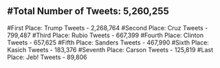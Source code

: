 #Total Number of Tweets: 5,260,255 
---
#First Place: Trump Tweets - 2,268,764
#Second Place: Cruz Tweets - 799,487
#Third Place: Rubio Tweets - 667,399
#Fourth Place: Clinton Tweets - 657,625
#Fifth Place: Sanders Tweets - 467,990
#Sixth Place: Kasich Tweets - 183,376
#Seventh Place: Carson Tweets - 125,819
#Last Place: Jeb! Tweets - 89,806
